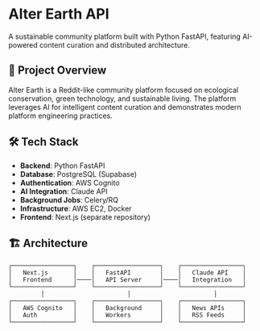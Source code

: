 # Alter Earth API

A sustainable community platform built with Python FastAPI, featuring AI-powered content curation and distributed architecture.

## 🌱 Project Overview

Alter Earth is a Reddit-like community platform focused on ecological conservation, green technology, and sustainable living. The platform leverages AI for intelligent content curation and demonstrates modern platform engineering practices.

## 🛠 Tech Stack

- **Backend**: Python FastAPI
- **Database**: PostgreSQL (Supabase)
- **Authentication**: AWS Cognito
- **AI Integration**: Claude API
- **Background Jobs**: Celery/RQ
- **Infrastructure**: AWS EC2, Docker
- **Frontend**: Next.js (separate repository)

## 🏗 Architecture

```
┌─────────────────┐    ┌──────────────────┐    ┌─────────────────┐
│   Next.js       │    │   FastAPI        │    │   Claude API    │
│   Frontend      │────│   API Server     │────│   Integration   │
└─────────────────┘    └──────────────────┘    └─────────────────┘
         │                       │                       │
┌─────────────────┐    ┌──────────────────┐    ┌─────────────────┐
│   AWS Cognito   │    │   Background     │    │   News APIs     │
│   Auth          │    │   Workers        │    │   RSS Feeds     │
└─────────────────┘    └──────────────────┘    └─────────────────┘
```

